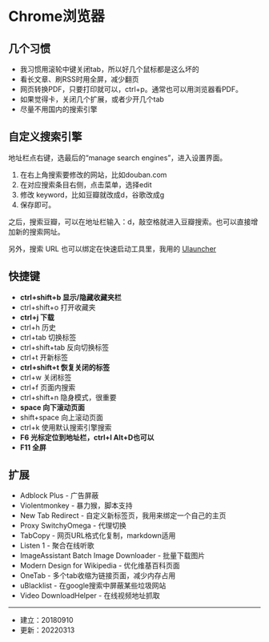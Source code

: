 # Chrome浏览器

## 几个习惯

- 我习惯用滚轮中键关闭tab，所以好几个鼠标都是这么坏的
- 看长文章、刷RSS时用全屏，减少翻页
- 网页转换PDF，只要打印就可以，ctrl+p。通常也可以用浏览器看PDF。
- 如果觉得卡，关闭几个扩展，或者少开几个tab
- 尽量不用国内的搜索引擎


## 自定义搜索引擎

地址栏点右键，选最后的“manage search engines”，进入设置界面。

1. 在右上角搜索要修改的网站，比如douban.com
2. 在对应搜索条目右侧，点击菜单，选择edit
3. 修改 keyword，比如豆瓣就改成d，谷歌改成g
4. 保存即可。

之后，搜索豆瓣，可以在地址栏输入：d，敲空格就进入豆瓣搜索。也可以直接增加新的搜索网址。

另外，搜索 URL 也可以绑定在快速启动工具里，我用的 [Ulauncher](https://github.com/Ulauncher/)

## 快捷键

- **ctrl+shift+b 显示/隐藏收藏夹栏**
- ctrl+shift+o 打开收藏夹
- **ctrl+j 下载**
- ctrl+h 历史
- ctrl+tab 切换标签
- ctrl+shift+tab 反向切换标签
- ctrl+t 开新标签
- **ctrl+shift+t 恢复关闭的标签**
- ctrl+w 关闭标签
- ctrl+f 页面内搜索
- ctrl+shift+n 隐身模式，很重要
- **space 向下滚动页面**
- shift+space 向上滚动页面
- ctrl+k 使用默认搜索引擎搜索
- **F6 光标定位到地址栏，ctrl+l Alt+D也可以**
- **F11 全屏**


## 扩展

- Adblock Plus - 广告屏蔽
- Violentmonkey - 暴力猴，脚本支持
- New Tab Redirect - 自定义新标签页，我用来绑定一个自己的主页
- Proxy SwitchyOmega - 代理切换
- TabCopy -  网页URL格式化复制，markdown适用
- Listen 1 - 聚合在线听歌
- ImageAssistant Batch Image Downloader - 批量下载图片
- Modern Design for Wikipedia - 优化维基百科页面
- OneTab - 多个tab收缩为链接页面，减少内存占用
- uBlacklist - 在google搜索中屏蔽某些垃圾网站
- Video DownloadHelper - 在线视频地址抓取


---

- 建立：20180910
- 更新：20220313